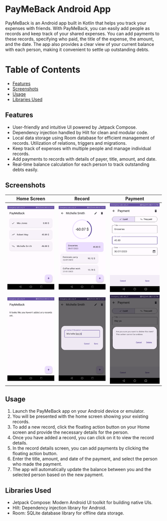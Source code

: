 # PayMeBack Android App

PayMeBack is an Android app built in Kotlin that helps you track your expenses with friends. With PayMeBack, you can easily add people as records and keep track of your shared expenses. You can add payments to these records, specifying who paid, the title of the expense, the amount, and the date. The app also provides a clear view of your current balance with each person, making it convenient to settle up outstanding debts.

# Table of Contents

- [Features](#features)
- [Screenshots](#screenshots)
- [Usage](#usage)
- [Libraries Used](#libraries-used)


## Features

- User-friendly and intuitive UI powered by Jetpack Compose.
- Dependency injection handled by Hilt for clean and modular code.
- Local data storage using Room database for efficient management of records. Utilization of relations, triggers and migrations.
- Keep track of expenses with multiple people and manage individual records.
- Add payments to records with details of payer, title, amount, and date.
- Real-time balance calculation for each person to track outstanding debts easily.

## Screenshots

| Home Screen                                | Record                                       | Payment                                           |
|--------------------------------------------|----------------------------------------------|---------------------------------------------------|
| ![Home Screen](screenshots/home.jpg)       | ![Add Record](screenshots/edit_record.jpg)   | ![Record Details](screenshots/edit_payment.jpg)   |                                   |
| ![Home Screen](screenshots/home_empty.jpg) | ![Add Record](screenshots/add_person_2.jpg)  | ![Record Details](screenshots/delete_payment.jpg) |
## Usage

1. Launch the PayMeBack app on your Android device or emulator.
2. You will be presented with the home screen showing your existing records.
3. To add a new record, click the floating action button on your Home screen and provide the necessary details for the person.
4. Once you have added a record, you can click on it to view the record details.
5. In the record details screen, you can add payments by clicking the floating action button.
6. Enter the title, amount, and date of the payment, and select the person who made the payment.
7. The app will automatically update the balance between you and the selected person based on the new payment.

## Libraries Used

- Jetpack Compose: Modern Android UI toolkit for building native UIs.
- Hilt: Dependency injection library for Android.
- Room: SQLite database library for offline data storage.